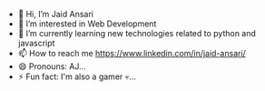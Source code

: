- 👋 Hi, I’m Jaid Ansari
- 👀 I’m interested in Web Development
- 🌱 I’m currently learning new technologies related to python and javascript
- 📫 How to reach me https://www.linkedin.com/in/jaid-ansari/
- 😄 Pronouns: AJ...
- ⚡ Fun fact: I'm also a gamer 💀...

<!---
mj-ansari/mj-ansari is a ✨ special ✨ repository because its `README.md` (this file) appears on your GitHub profile.
You can click the Preview link to take a look at your changes.
--->
